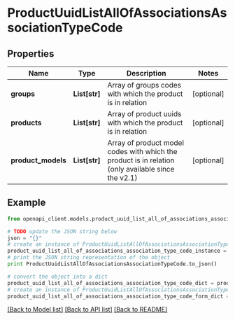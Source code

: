 # ProductUuidListAllOfAssociationsAssociationTypeCode


## Properties
Name | Type | Description | Notes
------------ | ------------- | ------------- | -------------
**groups** | **List[str]** | Array of groups codes with which the product is in relation | [optional] 
**products** | **List[str]** | Array of product uuids with which the product is in relation | [optional] 
**product_models** | **List[str]** | Array of product model codes with which the product is in relation (only available since the v2.1) | [optional] 

## Example

```python
from openapi_client.models.product_uuid_list_all_of_associations_association_type_code import ProductUuidListAllOfAssociationsAssociationTypeCode

# TODO update the JSON string below
json = "{}"
# create an instance of ProductUuidListAllOfAssociationsAssociationTypeCode from a JSON string
product_uuid_list_all_of_associations_association_type_code_instance = ProductUuidListAllOfAssociationsAssociationTypeCode.from_json(json)
# print the JSON string representation of the object
print ProductUuidListAllOfAssociationsAssociationTypeCode.to_json()

# convert the object into a dict
product_uuid_list_all_of_associations_association_type_code_dict = product_uuid_list_all_of_associations_association_type_code_instance.to_dict()
# create an instance of ProductUuidListAllOfAssociationsAssociationTypeCode from a dict
product_uuid_list_all_of_associations_association_type_code_form_dict = product_uuid_list_all_of_associations_association_type_code.from_dict(product_uuid_list_all_of_associations_association_type_code_dict)
```
[[Back to Model list]](../README.md#documentation-for-models) [[Back to API list]](../README.md#documentation-for-api-endpoints) [[Back to README]](../README.md)


